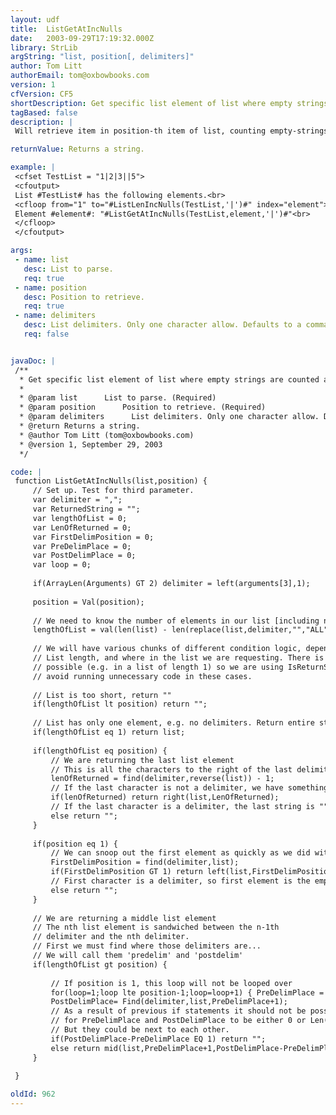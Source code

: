 ```yaml
---
layout: udf
title:  ListGetAtIncNulls
date:   2003-09-29T17:19:32.000Z
library: StrLib
argString: "list, position[, delimiters]"
author: Tom Litt
authorEmail: tom@oxbowbooks.com
version: 1
cfVersion: CF5
shortDescription: Get specific list element of list where empty strings are counted as elements.
tagBased: false
description: |
 Will retrieve item in position-th item of list, counting empty-strings are proper list elements.

returnValue: Returns a string.

example: |
 <cfset TestList = "1|2|3||5">
 <cfoutput>
 List #TestList# has the following elements.<br>
 <cfloop from="1" to="#ListLenIncNulls(TestList,'|')#" index="element">
 Element #element#: "#ListGetAtIncNulls(TestList,element,'|')#"<br>
 </cfloop>
 </cfoutput>

args:
 - name: list
   desc: List to parse.
   req: true
 - name: position
   desc: Position to retrieve.
   req: true
 - name: delimiters
   desc: List delimiters. Only one character allow. Defaults to a comma.
   req: false


javaDoc: |
 /**
  * Get specific list element of list where empty strings are counted as elements.
  * 
  * @param list      List to parse. (Required)
  * @param position      Position to retrieve. (Required)
  * @param delimiters      List delimiters. Only one character allow. Defaults to a comma. (Optional)
  * @return Returns a string. 
  * @author Tom Litt (tom@oxbowbooks.com) 
  * @version 1, September 29, 2003 
  */

code: |
 function ListGetAtIncNulls(list,position) {
     // Set up. Test for third parameter.
     var delimiter = ",";
     var ReturnedString = "";
     var lengthOfList = 0;
     var LenOfReturned = 0;
     var FirstDelimPosition = 0;
     var PreDelimPlace = 0;
     var PostDelimPlace = 0;
     var loop = 0;
     
     if(ArrayLen(Arguments) GT 2) delimiter = left(arguments[3],1);
 
     position = Val(position);
                 
     // We need to know the number of elements in our list [including nulls!]
     lengthOfList = val(len(list) - len(replace(list,delimiter,"","ALL")) + 1);
     
     // We will have various chunks of different condition logic, depending on 
     // List length, and where in the list we are requesting. There is some overlap
     // possible (e.g. in a list of length 1) so we are using IsReturnSetYet, to 
     // avoid running unnecessary code in these cases.
 
     // List is too short, return ""
     if(lengthOfList lt position) return "";     
 
     // List has only one element, e.g. no delimiters. Return entire string.
     if(lengthOfList eq 1) return list; 
     
     if(lengthOfList eq position) {
         // We are returning the last list element
         // This is all the characters to the right of the last delimiter
         lenOfReturned = find(delimiter,reverse(list)) - 1;
         // If the last character is not a delimiter, we have something to return
         if(lenOfReturned) return right(list,LenOfReturned);
         // If the last character is a delimiter, the last string is ""
         else return "";
     }
         
     if(position eq 1) {
         // We can snoop out the first element as quickly as we did with the last
         FirstDelimPosition = find(delimiter,list);
         if(FirstDelimPosition GT 1) return left(list,FirstDelimPosition-1);
         // First character is a delimiter, so first element is the empty string
         else return "";
     }
 
     // We are returning a middle list element
     // The nth list element is sandwiched between the n-1th 
     // delimiter and the nth delimiter.
     // First we must find where those delimiters are...
     // We will call them 'predelim' and 'postdelim'                
     if(lengthOfList gt position) {
     
         // If position is 1, this loop will not be looped over
         for(loop=1;loop lte position-1;loop=loop+1) { PreDelimPlace = Find(delimiter,list,PreDelimPlace+1); }
         PostDelimPlace= Find(delimiter,list,PreDelimPlace+1);
         // As a result of previous if statements it should not be possible 
         // for PreDelimPlace and PostDelimPlace to be either 0 or Len(list).
         // But they could be next to each other.
         if(PostDelimPlace-PreDelimPlace EQ 1) return "";
         else return mid(list,PreDelimPlace+1,PostDelimPlace-PreDelimPlace-1);
     }
                     
 }

oldId: 962
---
```


